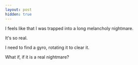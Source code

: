 ```yaml
---
layout: post
hidden: true
---
```

I feels like that I was trapped into a long melancholy nightmare.
  
It's so real.
  
I need to find a gyro, rotating it to clear it.
  
What if, if it is a real nightmare?